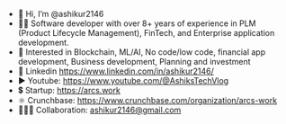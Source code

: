 - 👋 Hi, I’m @ashikur2146
- 👨‍🦱 Software developer with over 8+ years of experience in PLM (Product Lifecycle Management), FinTech, and Enterprise application development.
- 👀 Interested in Blockchain, ML/AI, No code/low code, financial app development, Business development, Planning and investment
- 🛄 Linkedin https://www.linkedin.com/in/ashikur2146/
- ▶️ Youtube: https://www.youtube.com/@AshiksTechVlog
- 💲  Startup: https://arcs.work
- ⚛️ Crunchbase: https://www.crunchbase.com/organization/arcs-work
- 🧑‍🤝‍🧑 Collaboration: ashikur2146@gmail.com

<!---
ashikur2146/ashikur2146 is a ✨ special ✨ repository because its `README.md` (this file) appears on your GitHub profile.
You can click the Preview link to take a look at your changes.
--->

